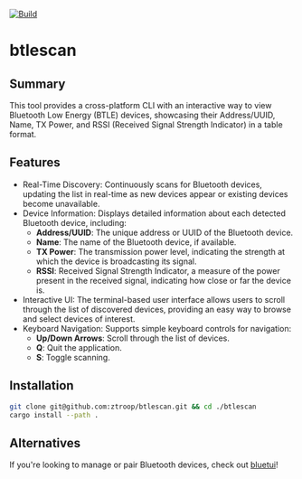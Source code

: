 [![Build](https://github.com/ztroop/btlescan/actions/workflows/build.yml/badge.svg)](https://github.com/ztroop/btlescan/actions/workflows/build.yml)

# btlescan

## Summary

This tool provides a cross-platform CLI with an interactive way to view Bluetooth Low Energy (BTLE) devices, showcasing their Address/UUID, Name, TX Power, and RSSI (Received Signal Strength Indicator) in a table format.

## Features

- Real-Time Discovery: Continuously scans for Bluetooth devices, updating the list in real-time as new devices appear or existing devices become unavailable.
- Device Information: Displays detailed information about each detected Bluetooth device, including:
    - **Address/UUID**: The unique address or UUID of the Bluetooth device.
    - **Name**: The name of the Bluetooth device, if available.
    - **TX Power**: The transmission power level, indicating the strength at which the device is broadcasting its signal.
    - **RSSI**: Received Signal Strength Indicator, a measure of the power present in the received signal, indicating how close or far the device is.
- Interactive UI: The terminal-based user interface allows users to scroll through the list of discovered devices, providing an easy way to browse and select devices of interest.
- Keyboard Navigation: Supports simple keyboard controls for navigation:
    - **Up/Down Arrows**: Scroll through the list of devices.
    - **Q**: Quit the application.
    - **S**: Toggle scanning.

## Installation

```sh
git clone git@github.com:ztroop/btlescan.git && cd ./btlescan
cargo install --path .
```

## Alternatives

If you're looking to manage or pair Bluetooth devices, check out [bluetui](https://github.com/pythops/bluetui)!